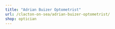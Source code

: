 ```yaml
---
title: "Adrian Buizer Optometrist"
url: /clacton-on-sea/adrian-buizer-optometrist/
shop: optician
---
```

